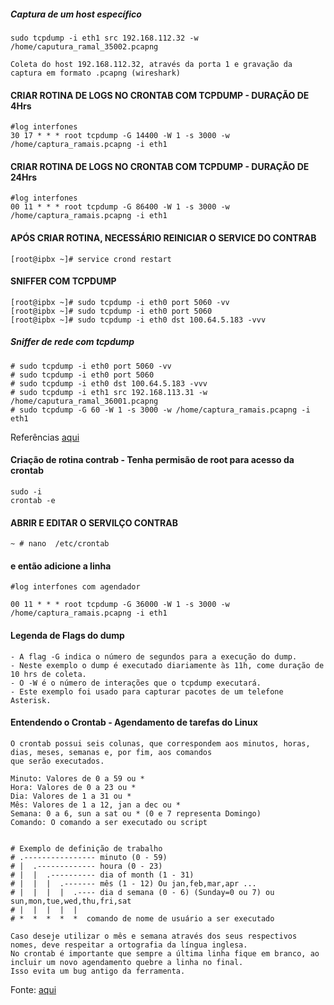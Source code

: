 ##### Captura de um host específico   
	sudo tcpdump -i eth1 src 192.168.112.32 -w /home/caputura_ramal_35002.pcapng   

	Coleta do host 192.168.112.32, através da porta 1 e gravação da captura em formato .pcapng (wireshark)  

#### CRIAR ROTINA DE LOGS NO CRONTAB COM TCPDUMP - DURAÇÃO DE 4Hrs    
    #log interfones    
    30 17 * * * root tcpdump -G 14400 -W 1 -s 3000 -w /home/captura_ramais.pcapng -i eth1    
    
#### CRIAR ROTINA DE LOGS NO CRONTAB COM TCPDUMP - DURAÇÃO DE 24Hrs    
    #log interfones    
    00 11 * * * root tcpdump -G 86400 -W 1 -s 3000 -w /home/captura_ramais.pcapng -i eth1    
#### APÓS CRIAR ROTINA, NECESSÁRIO REINICIAR O SERVICE DO CONTRAB
    [root@ipbx ~]# service crond restart
    
#### SNIFFER COM TCPDUMP      
    [root@ipbx ~]# sudo tcpdump -i eth0 port 5060 -vv    
    [root@ipbx ~]# sudo tcpdump -i eth0 port 5060 
    [root@ipbx ~]# sudo tcpdump -i eth0 dst 100.64.5.183 -vvv
	
##### Sniffer de rede com tcpdump

	# sudo tcpdump -i eth0 port 5060 -vv
	# sudo tcpdump -i eth0 port 5060 
	# sudo tcpdump -i eth0 dst 100.64.5.183 -vvv
	# sudo tcpdump -i eth1 src 192.168.113.31 -w /home/caputura_ramal_36001.pcapng
	# sudo tcpdump -G 60 -W 1 -s 3000 -w /home/captura_ramais.pcapng -i eth1	

Referências [aqui](https://stackoverflow.com/questions/25731643/how-to-schedule-tcpdump-to-run-for-a-specific-period-of-time)	
#### Criação de rotina contrab - Tenha permisão de root para acesso da crontab    
	sudo -i
	crontab -e
#### ABRIR E EDITAR O SERVILÇO CONTRAB    
    ~ # nano  /etc/crontab    
#### e então adicione a linha    
	#log interfones com agendador   

	00 11 * * * root tcpdump -G 36000 -W 1 -s 3000 -w /home/captura_ramais.pcapng -i eth1    
#### Legenda de Flags do dump   
	- A flag -G indica o número de segundos para a execução do dump.    
	- Neste exemplo o dump é executado diariamente às 11h, come duração de 10 hrs de coleta. 
	- O -W é o número de interações que o tcpdump executará.    
	- Este exemplo foi usado para capturar pacotes de um telefone Asterisk.   
#### Entendendo o Crontab - Agendamento de tarefas do Linux

	O crontab possui seis colunas, que correspondem aos minutos, horas, dias, meses, semanas e, por fim, aos comandos 
	que serão executados.  

	Minuto: Valores de 0 a 59 ou *   
	Hora: Valores de 0 a 23 ou *     
	Dia: Valores de 1 a 31 ou *   
	Mês: Valores de 1 a 12, jan a dec ou *  
	Semana: 0 a 6, sun a sat ou * (0 e 7 representa Domingo)   
	Comando: O comando a ser executado ou script     


	# Exemplo de definição de trabalho    
	# .---------------- minuto (0 - 59)   
	# |  .------------- houra (0 - 23)   
	# |  |  .---------- dia of month (1 - 31)   
	# |  |  |  .------- mês (1 - 12) Ou jan,feb,mar,apr ...  
	# |  |  |  |  .---- dia d semana (0 - 6) (Sunday=0 ou 7) ou sun,mon,tue,wed,thu,fri,sat   
	# |  |  |  |  |   
	# *  *  *  *  *  comando de nome de usuário a ser executado      

	Caso deseje utilizar o mês e semana através dos seus respectivos nomes, deve respeitar a ortografia da língua inglesa.
	No crontab é importante que sempre a última linha fique em branco, ao incluir um novo agendamento quebre a linha no final.     
	Isso evita um bug antigo da ferramenta.    

Fonte: [aqui](https://medium.com/totvsdevelopers/entendendo-o-crontab-607bc9f00ed3)   



